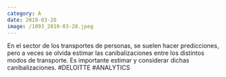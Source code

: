 ```yaml
--- 
category: A 
date: 2019-03-28 
image: /1093_2019-03-28.jpeg 
--- 
```


En el sector de los transportes de personas, se suelen hacer predicciones, pero a veces se olvida estimar las canibalizaciones entre los distintos modos de transporte. Es importante estimar y considerar dichas canibalizaciones. #DELOITTE #ANALYTICS